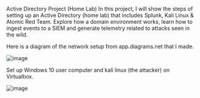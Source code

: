 Active Directory Project (Home Lab)
In this project, I will show the steps of setting up an Active Directory (home lab) that includes Splunk, Kali Linux & Atomic Red Team. Explore how a domain environment works, learn how to ingest events to a SIEM and generate telemetry related to attacks seen in the wild. 

Here is a diagram of the network setup from app.diagrams.net that I made.

![image](https://github.com/user-attachments/assets/8018ec8f-716d-413f-be4c-34c0df14e771)

Set up Windows 10 user computer and kali linux (the attacker) on Virtualbox.

![image](https://github.com/user-attachments/assets/5e3e3706-9180-480b-82ce-62c27a2d92b9)



